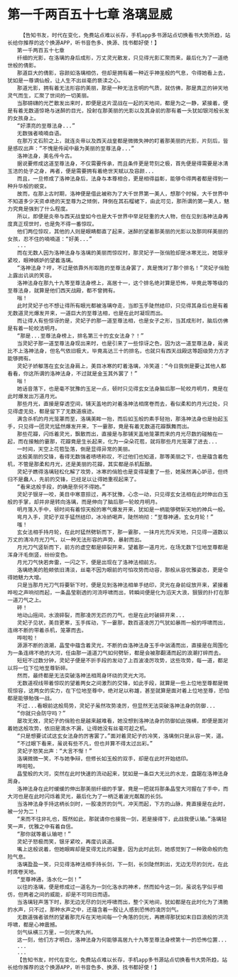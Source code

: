 # 第一千两百五十七章 洛璃显威
        【告知书友，时代在变化，免费站点难以长存，手机app多书源站点切换看书大势所趋，站长给你推荐的这个换源APP，听书音色多、换源、找书都好使！】
       第一千两百五十七章
       纤细的光影，在洛璃的身后成形，万丈灵光散发，只见得光影汇聚而来，最后化为了一道绝世般的倩影。
       那道巨大的倩影，容颜如洛璃相仿，但却是拥有着一种近乎神圣般的气息，令得她看上去，犹如是一尊谪仙般，让人生不出丝毫的亵渎之心。
       那道光影，拥有着无法形容的美丽，那是一种无法言明的气质，就仿佛，那是真正的钟天地灵气而生，汇聚了世间的一切美丽。
       当那磅礴的光芒散发出来时，即便是这片混战在一起的天地间，都是为之一静，紧接着，便是有着无数道惊艳与迷醉的目光，投射在那美丽的光影以及其身前的那有着一头犹如银河般长发的女孩身上。
       “好漂亮的至尊法身...”
       无数强者喃喃自语。
       在那万丈石阶之上，就连炎帝以及西天战皇都是微微失神的盯着那美丽的光影，片刻后，皆是感叹出声：“不愧是传闻中最为美丽的至尊法身...”
       洛神法身，美名传今古。
       据说要修成这道至尊法身，不仅需要传承，而且条件更是苛刻之极，首先便是得需要是冰清玉洁的处子之身，再者，便是需要拥有着绝世天赋以及容颜...
       而且，一旦修成了洛神法身后，法身与本尊相合，更是相得益彰，能够令得两者都是得到一种升华般的蜕变。
       故而，在那上古时期，洛神便是借此被称为了大千世界第一美人，想那个时候，大千世界中不知道多少天资卓绝的天至尊为之倾倒，拜倒在其石榴裙下，由此可见，那所谓的第一美人，魅力究竟是强到了什么程度。
       所以，即便是炎帝与西天战皇如今也是大千世界中举足轻重的大人物，但在见到洛神法身再度真正现世时，也是免不得一番惊叹。
       他们两位惊叹，其他的人则是眼睛都直了起来，迷醉的望着那美丽的光影以及那同样美丽的女孩，忍不住的喃喃道：“好美...”
       ...
       而在无数人因为洛神法身与洛璃的美丽而惊叹时，那灵妃子一张俏脸却是冰寒无比，她银牙紧咬，眼神嫉妒的望着洛璃。
       “洛神法身？哼，不过是依靠外形取胜的至尊法身罢了，真是愧对了那个排名！”灵妃子俏脸上露出讥讽的笑容。
       洛神法身在那九十九等至尊法身榜上，高居十一，这个排名绝对算是恐怖，毕竟此等等级的至尊法身，就算是他们西天战殿，都不曾拥有。
       嗡！
       此时灵妃子也不想让得所有眼光都被洛璃夺走，当即玉手陡然结印，只见得其身后也是有着无数道灵光爆发开来，一道巨大的至尊法相，也是在此时凝现而出。
       而让得人有些惊讶的是，灵妃子的那一道至尊法相，也是女子之形，当其成形时，脑后仿佛是有着一轮皎洁明月。
       “那是...至尊法身榜上，排名第三十的玄女法身？！”
       当灵妃子那一道至尊法身现出来时，也是引来了一些惊讶之色，因为这一道至尊法身，虽说比不上洛神法身，但名气依旧极大，毕竟高达三十的排名，也就只有西天战殿这等超级势力方才能够拥有。
       灵妃子娇躯落在玄女法身肩上，美目冰寒的盯着洛璃，冷笑道：“今日我倒是要让其他人都看看，你这所谓的洛神法身，不过就是金玉其外罢了！”
       嗡！
       她话音落下，也是毫不犹豫的玉足一点，顿时只见得玄女法身脑后那一轮皎月明月，竟是在此时爆发出万道月光。
       那些月光，直接是穿透空间，铺天盖地的对着洛神法相席卷而去，看似柔和的月光过处，只见得虚无处，都是留下了无数道痕迹。
       满含杀机的月光笼罩而至，洛璃美眸一抬，而后如玉般的素手轻抬，那洛神法身也是抬起玉手，只见得一团灵光猛然爆发开来，下一霎那，竟是有着无数道花瓣飘舞而出。
       那些花瓣，闪烁着灵光，飘散而出，直接是与那铺天盖地笼罩而来的月光尽数的碰触在一起，而在接触的霎那，花瓣竟是生长起来，化为一朵朵花苞，就将那些月光笼罩了进去...
       一时间，天空上花苞坠落，倒是显得异常的美丽。
       这般美丽的交锋，看得无数强者啧啧称叹，不过他们也知道，那等美丽之下，也是蕴含着危机，不管是那柔和月光，还是美丽的花瓣，其实都是杀机酝酿。
       灵妃子瞧得洛璃轻松化解了攻势，冰寒的俏脸也是变得凝重了一些，她虽然满心妒忌，但终归不是蠢人，先前的交锋，已经足以让得她重视起来了。
       “看来这般手段，的确是奈何不得她。”
       灵妃子银牙一咬，美目中寒意掠过，再不犹豫，心念一动，只见得玄女法相在此时伸出白玉般的手掌，却并非是转向洛璃，而是伸向了脑后那一轮皎月明月。
       明月落入手中，顿时间有着惊天般的寒气爆发开来，犹如是一柄能够劈斩天地的神兵一般。
       弯月入手，灵妃子双手猛然结印，冰冷娇喝声，陡然响彻：“至尊神通，玄女月轮！”
       嗤！
       玄女法相手持月轮，在此时猛然劈斩而下，那一霎那，一抹月光充斥天地，只见得一道数以万丈的清冷月光刀气，以一种无法形容的声势，暴射而出。
       月光刀气竖斩而下，前方的虚空都是碎裂开来，望着那一道月光，在场无数下位地至尊都是浑身汗毛倒竖，纷纷变色。
       月光刀气快若奔雷，一闪之下，便是出现在了洛神法相前方。
       洛璃绝美的脸颊依旧清淡，丝毫不因为眼前的可怕攻势而动容，那般从容优雅姿态，更是令得她魅力大增。
       只是当那月光刀气将要斩下时，便是见到洛神法相单手结印，灵光在身前绽放开来，紧接着哗啦之声响彻而起，一条晶莹剔透的河流呼啸而出，转瞬间便是化为滔天大浪，狠狠的扑打在那一道刀气之上。
       砰！
       地动山摇间，水浪碎裂，而那凌厉无匹的刀气，也是在此时破碎开来...
       灵妃子见状，美目更寒，玉手挥动，下一霎那，数百道凌厉刀气犹如暴雨一般的呼啸而出，连绵不断的带着杀机，笼罩而去。
       哗啦啦！
       源源不断的浪潮，晶莹中蕴含着灵光，不断的自洛神法身玉手中汹涌而出，直接是在周围化为一条连绵不绝的大河，任由那一道道刀气如何劈斩，都是会被那翻涌而起的浪潮打碎而去。
       短短不过数分钟，灵妃子便是不折手段的发动了上百波凌厉攻势，这些攻势，每一道，都足以将一位下位地至尊斩碎。
       然而，最终都是无法突破洛神法相周身环绕的灵光大河。
       无数道视线带着惊叹的望着两女之间激烈的交锋，如此手段，就算是一些上位地至尊都是微现惊容，这两女的实力，在下位地至尊中，绝对足以称雄，甚至就算是面对着上位地至尊，恐怕都是能够勉强一战。
       不过...看眼前这般局势，灵妃子虽然攻势凌厉，但显然无法突破洛神法身的防御...
       “你就只会防守吗？”
       屡攻无效，灵妃子的俏脸也是越来越难看，她没想到洛神法身的防御如此强横，即便是面对着她这般攻势，依旧是滴水不漏，让得她没有丝毫可趁之机。
       “只是想要试试这玄女法身的厉害罢了。”面对着灵妃子的冷笑，洛璃倒只是从容一笑，道。
       “不过眼下看来，虽说有些不凡，但也并算不得太过出彩。”
       灵妃子怒笑出声：“大言不惭！”
       洛璃微微一笑，不与她争辩，但修长如玉般的双手，却是在此时开始结印。
       哗啦啦。
       晶莹般的大河，突然在此时快速的流动起来，犹如是一条巨大无比的水龙，盘踞在洛神法身周身。
       洛神法身在此时缓缓的伸出那美丽纤细的手掌，竟是一把就将那条晶莹大河握在了手中，而大河也是在此时闪烁着灵光，最后化为了一柄泛着波光粼粼的长剑。
       当洛神法身手持这柄长剑时，一股凌厉的剑气，冲天而起，下方的山脉，竟直接是在此时，被一分为二！
       “来而不往非礼也，既然如此，那就请你也接我一剑，若是接得下，此战我便认输。”洛璃轻笑一声，优雅之中有着自信。
       “那你就等着认输吧！”
       灵妃子怒极而笑，银牙紧咬，再度讥讽道。
       嘴上这般说着，但她眼眸却是变得无比的凝重，因为此时此刻，她感觉到了一种致命般的危险气息。
       洛璃盈盈一笑，只见得洛神法相手持长剑，下一刻，长剑陡然刺出，无边无尽的剑光，在此时席卷天地。
       “至尊神通，洛水化一剑！”
       以往的洛璃，便是修成过一道名为一剑化洛水的神术，然而如今这一剑，虽说名字似乎相仿，但两者之间的威能，却是不可同日而语。
       当洛璃轻声落下时，那无边无尽的剑光呼啸而出，整个天地间，犹如都是在此时化为了清脆的水声，只不过，那种水声之中，还蕴含着一股让人感到恐怖的凌厉剑气。
       无数道强者骇然的望着那充斥在天地间每一个角落的剑光，再瞧得那犹如末日巨浪般的洪流呼啸，都是心神震撼。
       剑气纵横三万里，一剑光寒九州。
       这一刻，他们方才明白，洛神法身为何能够高居九十九等至尊法身榜第十一的恐怖位置...
       ...
       ...
       【告知书友，时代在变化，免费站点难以长存，手机app多书源站点切换看书大势所趋，站长给你推荐的这个换源APP，听书音色多、换源、找书都好使！】